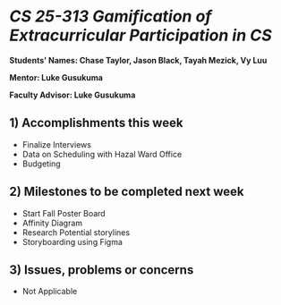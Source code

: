 # *CS 25-313 Gamification of Extracurricular Participation in CS*

**Students' Names: Chase Taylor, Jason Black, Tayah Mezick, Vy Luu**

**Mentor: Luke Gusukuma**

**Faculty Advisor: Luke Gusukuma**

## 1) Accomplishments this week ##
   - Finalize Interviews 
   - Data on Scheduling with Hazal Ward Office 
   - Budgeting 

## 2) Milestones to be completed next week ##
   - Start Fall Poster Board 
   - Affinity Diagram
   - Research Potential storylines
   - Storyboarding using Figma

## 3) Issues, problems or concerns ##
   - Not Applicable 
   



